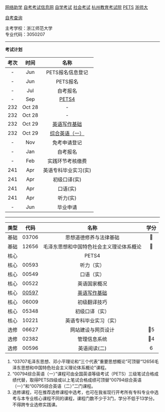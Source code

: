 [网络助学](https://zhejiang.zikao365.com)
[自考考试信息网](https://zk.zjzs.net/)
[自学考试](https://www.zjzs.net/moban/index/2c9081f061d15b160161d1661f040016_tree.html)
[社会考试](https://www.zjzs.net/moban/index/2c9081f061d15b160161d1664ccd0018_tree.html)
[杭州教育考试院](http://www.hzjyksy.cn/)
[PETS](https://pets.neea.edu.cn/)
[浙师大](http://j.zjnu.edu.cn/907/list.htm)

[自考查询](http://61.175.196.157/zkcxController.do?list)

主考学校：浙江师范大学<br/>
专业代码：3050207

<a-countdown name="自考" date="2023-10-28" type="week"></a-countdown>


<a-remind message="PETS报名信息登记" start="2023-5-15" end="2023-7-1"></a-remind>

<a-remind message="自考报名" start="2023-7-1" end="2023-7-31"></a-remind>

<a-remind message="免考登记" start="2023-11-1" end="2023-12-1"></a-remind>

<a-remind message="自考报名" start="2023-1-1" end="2023-1-31"></a-remind>

<a-remind message="实践环节考核缴费" start="2023-2-1" end="2023-2-28"></a-remind>

---

**考试计划**

|考次|时间|名称|
|:----------:|:----------:|:----------:|
|-|Jun|PETS报名信息登记|
|-|Jun|PETS报名|
|-|Jul|自考报名|
|-|Sep|[PETS4](PETS4.md)|
|232|Oct 28|-|
|232|Oct 28|-|
|232|Oct 29|[英语写作基础](00597.md)|
|232|Oct 29|[综合英语（一）](00794.md)|
|-|Nov|免考申请登记|
|-|Jan|自考报名|
|-|Feb|实践环节考核缴费|
|241|Apr|英语专科毕业实习(实)|
|241|Apr|初级口译(实)|
|241|Apr|口语(实)|
|241|Apr|听力(实)|
|-|Jun|毕业申请|

---

|类型|代码|名称|学分|
|:----------:|:----------:|:----------:|:----------:|
|基础|03706|思想道德修养与法律基础|🥇|
|基础|12656|毛泽东思想和中国特色社会主义理论体系概论|🥇|
|核心||PETS4| |
|核心|00593|听力（实）| |
|核心|00549|口语（实）| |
|核心|00522|英语国家概况| |
|核心|[00597](00597.md)|[英语写作基础](00597.md)| |
|核心|06009|初级翻译技巧| |
|核心|05348|初级口译（实）| |
|核心|10221|英语专科毕业实习（实）| |
|选修|06627|网站建设与网页设计|🥇5|
|选修|02382|管理信息系统|🥇4|
|选修|00596|英语阅读(二)|6|

1. “03707毛泽东思想、邓小平理论和“三个代表”重要思想概论”可顶替“12656毛泽东思想和中国特色社会主义理论体系概论”课程。
2. “00794综合英语（一）”课程可由全国英语等级考试（PETS）三级笔试合格成绩代替，取得PETS四级或以上笔试合格成绩可顶替“00794综合英语（一）”和“00795综合英语（二）”二门课程。
3. 选修课程，可在推荐选修课程中选考，也可在我省现行开考所有专科专业中选考与本专业核心课程不同的课程，课程门数不少于3门，学分不低于13学分。不得跨专业选修实践课。
